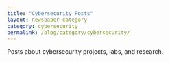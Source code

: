 ```yaml
---
title: "Cybersecurity Posts"
layout: newspaper-category
category: cybersecurity
permalink: /blog/category/cybersecurity/
---
```


Posts about cybersecurity projects, labs, and research. 